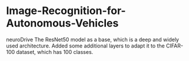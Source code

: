 # Image-Recognition-for-Autonomous-Vehicles
neuroDrive
The ResNet50 model as a base, which is a deep and widely used architecture.
Added some additional layers to adapt it to the CIFAR-100 dataset, which has 100 classes.
